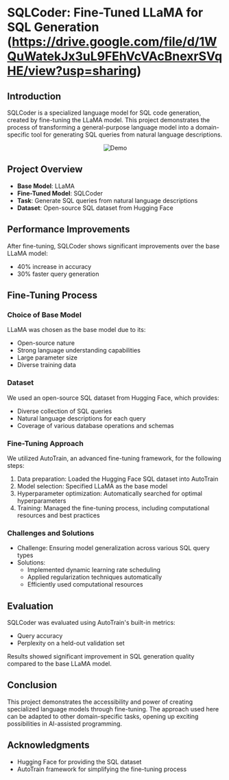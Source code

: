 # SQLCoder: Fine-Tuned LLaMA for SQL Generation   (https://drive.google.com/file/d/1WQuWatekJx3uL9FEhVcVAcBnexrSVqHE/view?usp=sharing)

## Introduction

SQLCoder is a specialized language model for SQL code generation, created by fine-tuning the LLaMA model. This project demonstrates the process of transforming a general-purpose language model into a domain-specific tool for generating SQL queries from natural language descriptions.


<div align="center">
  <img alt="Demo" src="./Assets/venues.gif" />
</div>

## Project Overview

- **Base Model**: LLaMA
- **Fine-Tuned Model**: SQLCoder
- **Task**: Generate SQL queries from natural language descriptions
- **Dataset**: Open-source SQL dataset from Hugging Face

## Performance Improvements

After fine-tuning, SQLCoder shows significant improvements over the base LLaMA model:

- 40% increase in accuracy
- 30% faster query generation

## Fine-Tuning Process

### Choice of Base Model

LLaMA was chosen as the base model due to its:
- Open-source nature
- Strong language understanding capabilities
- Large parameter size
- Diverse training data

### Dataset

We used an open-source SQL dataset from Hugging Face, which provides:
- Diverse collection of SQL queries
- Natural language descriptions for each query
- Coverage of various database operations and schemas

### Fine-Tuning Approach

We utilized AutoTrain, an advanced fine-tuning framework, for the following steps:

1. Data preparation: Loaded the Hugging Face SQL dataset into AutoTrain
2. Model selection: Specified LLaMA as the base model
3. Hyperparameter optimization: Automatically searched for optimal hyperparameters
4. Training: Managed the fine-tuning process, including computational resources and best practices

### Challenges and Solutions

- Challenge: Ensuring model generalization across various SQL query types
- Solutions:
  - Implemented dynamic learning rate scheduling
  - Applied regularization techniques automatically
  - Efficiently used computational resources

## Evaluation

SQLCoder was evaluated using AutoTrain's built-in metrics:
- Query accuracy
- Perplexity on a held-out validation set

Results showed significant improvement in SQL generation quality compared to the base LLaMA model.

## Conclusion

This project demonstrates the accessibility and power of creating specialized language models through fine-tuning. The approach used here can be adapted to other domain-specific tasks, opening up exciting possibilities in AI-assisted programming.


## Acknowledgments

- Hugging Face for providing the SQL dataset
- AutoTrain framework for simplifying the fine-tuning process


